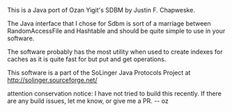 This is a Java port of Ozan Yigit's SDBM by Justin F. Chapweske.

The Java interface that I chose for Sdbm is sort of a marriage between
RandomAccessFile and Hashtable and should be quite simple to use in your
software.

The software probably has the most utility when used to create indexes for 
caches as it is quite fast for but put and get operations.

This software is a part of the SoLinger Java Protocols Project at 
http://solinger.sourceforge.net/

attention conservation notice: I have not tried to build this recently.
If there are any build issues, let me know, or give me a PR. -- oz
